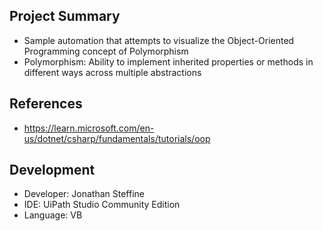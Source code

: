 ## Project Summary
- Sample automation that attempts to visualize the Object-Oriented Programming concept of Polymorphism
- Polymorphism: Ability to implement inherited properties or methods in different ways across multiple abstractions

## References
- https://learn.microsoft.com/en-us/dotnet/csharp/fundamentals/tutorials/oop

## Development
- Developer: Jonathan Steffine
- IDE: UiPath Studio Community Edition
- Language: VB

